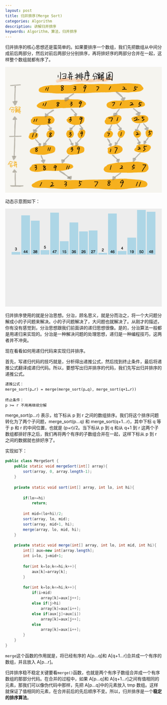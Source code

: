 ```yaml
---
layout: post
title: 归并排序(Merge Sort)
categories: Algorithm
description: 讲解归并排序
keywords: Algorithm，算法，归并排序
---
```


归并排序的核心思想还是蛮简单的。如果要排序一个数组，我们先把数组从中间分成前后两部分，然后对前后两部分分别排序，再将排好序的两部分合并在一起，这样整个数组就都有序了。

![归并排序1](/images/posts/algorithms/merge_sort_1.jpg)

动态示意图如下：

![归并排序1](/images/posts/algorithms/merge_sort_2.gif)

归并排序使用的就是分治思想。分治，顾名思义，就是分而治之，将一个大问题分解成小的子问题来解决。小的子问题解决了，大问题也就解决了。从刚才的描述，你有没有感觉到，分治思想跟我们前面讲的递归思想很像。是的，分治算法一般都是用递归来实现的。分治是一种解决问题的处理思想，递归是一种编程技巧，这两者并不冲突。

现在看看如何用递归代码来实现归并排序。

首先，写递归代码的技巧就是，分析得出递推公式，然后找到终止条件，最后将递推公式翻译成递归代码。所以，要想写出归并排序的代码，我们先写出归并排序的递推公式。

```markdown
递推公式：
merge_sort(p…r) = merge(merge_sort(p…q), merge_sort(q+1…r))

终止条件：
p >= r 不用再继续分解
```

merge_sort(p…r) 表示，给下标从 p 到 r 之间的数组排序。我们将这个排序问题转化为了两个子问题，merge_sort(p…q) 和 merge_sort(q+1…r)，其中下标 q 等于 p 和 r 的中间位置，也就是 (p+r)/2。当下标从 p 到 q 和从 q+1 到 r 这两个子数组都排好序之后，我们再将两个有序的子数组合并在一起，这样下标从 p 到 r 之间的数据就也排好序了。

实现如下：

```java
public class MergeSort {
    public static void mergeSort(int[] array){
        sort(array, 0, array.length-1);
    }

    private static void sort(int[] array, int lo, int hi){

        if(lo>=hi)
            return;

        int mid=(lo+hi)/2;
        sort(array, lo, mid);
        sort(array, mid+1, hi);
        merge(array, lo, mid, hi);
    }

    private static void merge(int[] array, int lo, int mid, int hi){
        int[] aux=new int[array.length];
        int i=lo, j=mid+1;

        for(int k=lo;k<=hi;k++){
            aux[k]=array[k];
        }

        for(int k=lo;k<=hi;k++){
            if(i>mid)
                array[k]=aux[j++];
            else if(j>hi)
                array[k]=aux[i++];
            else if(aux[j]<aux[i])
                array[k]=aux[j++];
            else
                array[k]=aux[i++];
        }
    }
}

```

`merge`这个函数的作用就是，将已经有序的 A[p…q]和 A[q+1…r]合并成一个有序的数组，并且放入 A[p…r]。

归并排序稳不稳定关键要看`merge()`函数，也就是两个有序子数组合并成一个有序数组的那部分代码。在合并的过程中，如果 A[p…q]和 A[q+1…r]之间有值相同的元素，那我们可以像伪代码中那样，先把 A[p…q]中的元素放入 tmp 数组。这样就保证了值相同的元素，在合并前后的先后顺序不变。所以，归并排序是一个**稳定的排序算法**。

